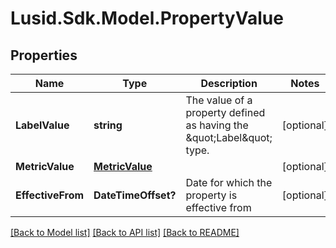 
# Lusid.Sdk.Model.PropertyValue

## Properties

Name | Type | Description | Notes
------------ | ------------- | ------------- | -------------
**LabelValue** | **string** | The value of a property defined as having the \&quot;Label\&quot; type. | [optional] 
**MetricValue** | [**MetricValue**](MetricValue.md) |  | [optional] 
**EffectiveFrom** | **DateTimeOffset?** | Date for which the property is effective from | [optional] 

[[Back to Model list]](../README.md#documentation-for-models)
[[Back to API list]](../README.md#documentation-for-api-endpoints)
[[Back to README]](../README.md)

